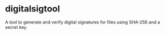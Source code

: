# digitalsigtool
A tool to generate and verify digital signatures for files using SHA-256 and a secret key.

